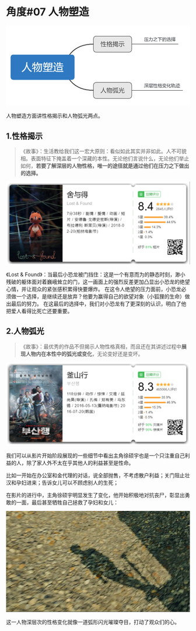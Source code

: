 # 角度\#07 人物塑造

![](../.gitbook/assets/image.png)

人物塑造方面讲性格揭示和人物弧光两点。

## 1.性格揭示 

> 《故事》：生活教给我们这一宏大原则：看似如此其实并非如此。人不可貌相。表面特征下掩盖着一个深藏的本性。无论他们言说什么，无论他们举止如何，**若要了解深层的人物性格，唯一的途径就是通过他们在压力之下做出的选择。**

![](../.gitbook/assets/image%20%2823%29.png)

《Lost & Found》：当最后小恐龙被门挡住：这是一个有意而为的静态时刻，渺小残破的躯体面对着巍峨耸立的门，这一画面上的强烈反差更加凸显出小恐龙的绝望心情，并让观众的紧张感积累得快要爆炸。 在这令人绝望的压力面前，小恐龙必须做一个选择，是继续还是放弃？他要为赢得自己的欲望对象（小狐狸的生命）做出最后的努力。 在这最后的选择中，我们对小恐龙有了更深刻的认识，明白了他把爱人看得比死亡还要重要。

## 2.人物弧光 

> 《故事》：最优秀的作品不但揭示人物性格真相，而且还在其讲述过程中**展现人物内在本性中的弧光或变化**，无论变好还是变坏。

![](../.gitbook/assets/image%20%2863%29.png)

我们可以从影片开始阶段展现的一些细节中看出主角徐硕宇也是一个只注重自己利益的人，除了家人外不太在乎其他人的利益甚至是性命。

比如一开始在办公室和金代理的对话，说全部抛售，不考虑散户利益；关门阻止壮汉和孕妇进来；告诉女儿可以不顾虑别人的生死；

在影片的进行中，主角徐硕宇明显发生了变化，他开始积极地对抗丧尸，彰显出勇敢的一面，最后甚至牺牲自己拯救了孕妇和女儿：

![](../.gitbook/assets/image%20%2815%29.png)

这一人物深层次的性格变化就像一道弧形闪光璀璨夺目，打动了观众们的心。

